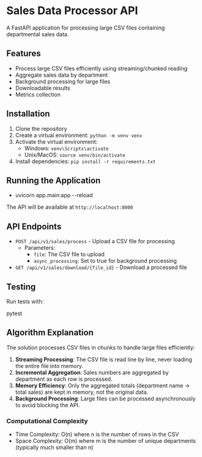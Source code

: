 # Sales Data Processor API

A FastAPI application for processing large CSV files containing departmental sales data.

## Features

- Process large CSV files efficiently using streaming/chunked reading
- Aggregate sales data by department
- Background processing for large files
- Downloadable results
- Metrics collection

## Installation

1. Clone the repository
2. Create a virtual environment: `python -m venv venv`
3. Activate the virtual environment:
   - Windows: `venv\Scripts\activate`
   - Unix/MacOS: `source venv/bin/activate`
4. Install dependencies: `pip install -r requirements.txt`

## Running the Application

- uvicorn app.main:app --reload


The API will be available at `http://localhost:8000`

## API Endpoints

- `POST /api/v1/sales/process` - Upload a CSV file for processing
  - Parameters:
    - `file`: The CSV file to upload
    - `async_processing`: Set to true for background processing
- `GET /api/v1/sales/download/{file_id}` - Download a processed file



## Testing

Run tests with:

pytest



## Algorithm Explanation

The solution processes CSV files in chunks to handle large files efficiently:

1. **Streaming Processing**: The CSV file is read line by line, never loading the entire file into memory.
2. **Incremental Aggregation**: Sales numbers are aggregated by department as each row is processed.
3. **Memory Efficiency**: Only the aggregated totals (department name → total sales) are kept in memory, not the original data.
4. **Background Processing**: Large files can be processed asynchronously to avoid blocking the API.

### Computational Complexity

- Time Complexity: O(n) where n is the number of rows in the CSV
- Space Complexity: O(m) where m is the number of unique departments (typically much smaller than n)